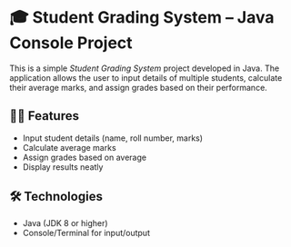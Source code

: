 # 🎓 Student Grading System – Java Console Project

This is a simple *Student Grading System* project developed in Java. The application allows the user to input details of multiple students, calculate their average marks, and assign grades based on their performance.

## 🧑‍💻 Features

- Input student details (name, roll number, marks)
- Calculate average marks
- Assign grades based on average
- Display results neatly

## 🛠️ Technologies

- Java (JDK 8 or higher)
- Console/Terminal for input/output
